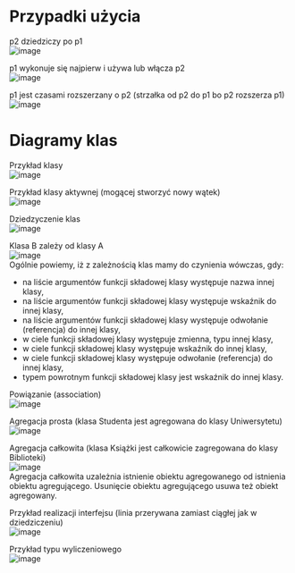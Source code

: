 # Przypadki użycia
p2 dziedziczy po p1   
![image](https://github.com/user-attachments/assets/956ee175-60c7-4705-bde4-f9d085a99b6d)  

p1 wykonuje się najpierw i używa lub włącza p2  
![image](https://github.com/user-attachments/assets/77a9613c-8b43-4780-a334-769b9a56f6dd)  

p1 jest czasami rozszerzany o p2 (strzałka od p2 do p1 bo p2 rozszerza p1)
![image](https://github.com/user-attachments/assets/9f7dfbfe-8ff1-4837-9abf-2c36e4396017)  


# Diagramy klas
Przykład klasy  
![image](https://github.com/user-attachments/assets/e34c8869-4c62-43ca-ba64-4ad9f8cc55e4)

Przykład klasy aktywnej (mogącej stworzyć nowy wątek)  
![image](https://github.com/user-attachments/assets/01de8de7-457e-49ca-876a-e01d69e69ccc)

Dziedzyczenie klas  
![image](https://github.com/user-attachments/assets/6f491062-afec-4dbd-b7f5-1d639f5d7ff1)

Klasa B zależy od klasy A  
![image](https://github.com/user-attachments/assets/6fe5ef43-881b-40c7-842d-86ece24fb59b)  
Ogólnie powiemy, iż z
zależnością klas mamy do czynienia wówczas, gdy:
- na liście argumentów funkcji składowej klasy występuje nazwa innej klasy,
- na liście argumentów funkcji składowej klasy występuje wskaźnik do innej
klasy,
- na liście argumentów funkcji składowej klasy występuje odwołanie (referencja) do innej klasy,
- w ciele funkcji składowej klasy występuje zmienna, typu innej klasy,
- w ciele funkcji składowej klasy występuje wskaźnik do innej klasy,
- w ciele funkcji składowej klasy występuje odwołanie (referencja) do innej
klasy,
- typem powrotnym funkcji składowej klasy jest wskaźnik do innej klasy.

Powiązanie (association)  
![image](https://github.com/user-attachments/assets/c0b60ce3-0316-493c-879a-3e01119e758d)

Agregacja prosta (klasa Studenta jest agregowana do klasy Uniwersytetu)  
![image](https://github.com/user-attachments/assets/dd5779e4-bb1c-4ad3-b8cc-a91be1924f38)

Agregacja całkowita (klasa Książki jest całkowicie zagregowana do klasy Biblioteki)  
![image](https://github.com/user-attachments/assets/5638b3da-3f7f-4855-9fe1-92305a0bba76)  
Agregacja całkowita uzależnia istnienie obiektu agregowanego od istnienia obiektu agregującego. Usunięcie obiektu agregującego usuwa też obiekt agregowany.

Przykład realizacji interfejsu (linia przerywana zamiast ciągłej jak w dziedziczeniu)  
![image](https://github.com/user-attachments/assets/c0eaeb1d-518d-491e-8e39-ab06c98a2ee6)  

Przykład typu wyliczeniowego  
![image](https://github.com/user-attachments/assets/482e6533-8896-42d3-a09c-54feebafaa91)  
